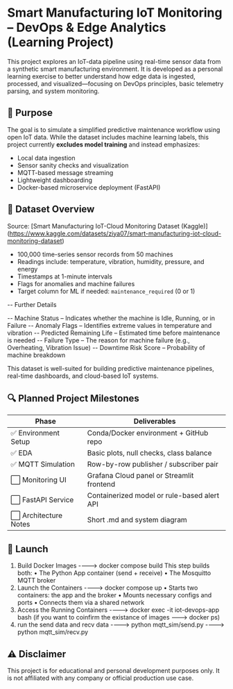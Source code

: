 
# Smart Manufacturing IoT Monitoring – DevOps & Edge Analytics (Learning Project)

This project explores an IoT-data pipeline using real-time sensor data from a synthetic smart manufacturing environment. It is developed as a personal learning exercise to better understand how edge data is ingested, processed, and visualized—focusing on DevOps principles, basic telemetry parsing, and system monitoring.

## 📍 Purpose

The goal is to simulate a simplified predictive maintenance workflow using open IoT data. While the dataset includes machine learning labels, this project currently **excludes model training** and instead emphasizes:

- Local data ingestion
- Sensor sanity checks and visualization
- MQTT-based message streaming
- Lightweight dashboarding
- Docker-based microservice deployment (FastAPI)

## 🔧 Dataset Overview

Source: [Smart Manufacturing IoT-Cloud Monitoring Dataset (Kaggle)] 
(https://www.kaggle.com/datasets/ziya07/smart-manufacturing-iot-cloud-monitoring-dataset)

- 100,000 time-series sensor records from 50 machines
- Readings include: temperature, vibration, humidity, pressure, and energy
- Timestamps at 1-minute intervals
- Flags for anomalies and machine failures
- Target column for ML if needed: `maintenance_required` (0 or 1)

-- Further Details

-- Machine Status – Indicates whether the machine is Idle, Running, or in Failure
-- Anomaly Flags – Identifies extreme values in temperature and vibration
-- Predicted Remaining Life – Estimated time before maintenance is needed
-- Failure Type – The reason for machine failure (e.g., Overheating, Vibration Issue)
-- Downtime Risk Score – Probability of machine breakdown


This dataset is well-suited for building predictive maintenance pipelines, real-time dashboards, and cloud-based IoT systems.

## 🔍 Planned Project Milestones

| Phase                 | Deliverables                                |
|----------------------|---------------------------------------------|
| ✅ Environment Setup  | Conda/Docker environment + GitHub repo      |
| ✅ EDA                | Basic plots, null checks, class balance     |
| ✅ MQTT Simulation    | Row-by-row publisher / subscriber pair      |
| ⬜ Monitoring UI      | Grafana Cloud panel or Streamlit frontend   |
| ⬜ FastAPI Service    | Containerized model or rule-based alert API |
| ⬜ Architecture Notes | Short .md and system diagram                |

## 🚧 Launch

1. Build Docker Images             ---->  docker compose build
This step builds both:
	•	The Python App container (send + receive)
	•	The Mosquitto MQTT broker
2. Launch the Containers           ----> docker compose up
   	•	Starts two containers: the app and the broker
	•	Mounts necessary configs and ports
	•	Connects them via a shared network
3. Access the Running Containers   ----> docker exec -it iot-devops-app bash
    (if you want to coinfirm the existance of images ---> docker ps)
4. run the send data and recv data ----> python mqtt_sim/send.py
                                   ----> python mqtt_sim/recv.py



## ⚠️ Disclaimer

This project is for educational and personal development purposes only. It is not affiliated with any company or official production use case.